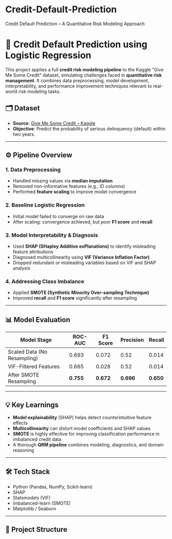 # Credit-Default-Prediction
Credit Default Prediction – A Quantitative Risk Modeling Approach
# 🧠 Credit Default Prediction using Logistic Regression

This project applies a full **credit risk modeling pipeline** to the Kaggle "Give Me Some Credit" dataset, simulating challenges faced in **quantitative risk management**. It combines data preprocessing, model development, interpretability, and performance improvement techniques relevant to real-world risk modeling tasks.

## 🗂️ Dataset
- **Source**: [Give Me Some Credit – Kaggle](https://www.kaggle.com/datasets/c/GiveMeSomeCredit)
- **Objective**: Predict the probability of serious delinquency (default) within two years.

---

## ⚙️ Pipeline Overview

### 1. Data Preprocessing
- Handled missing values via **median imputation**
- Removed non-informative features (e.g., ID columns)
- Performed **feature scaling** to improve model convergence

### 2. Baseline Logistic Regression
- Initial model failed to converge on raw data
- After scaling: convergence achieved, but poor **F1 score** and **recall**

### 3. Model Interpretability & Diagnosis
- Used **SHAP (SHapley Additive exPlanations)** to identify misleading feature attributions
- Diagnosed multicollinearity using **VIF (Variance Inflation Factor)**
- Dropped redundant or misleading variables based on VIF and SHAP analysis

### 4. Addressing Class Imbalance
- Applied **SMOTE (Synthetic Minority Over-sampling Technique)**
- Improved **recall** and **F1 score** significantly after resampling

---

## 📊 Model Evaluation

| Model Stage                    | ROC-AUC | F1 Score | Precision | Recall  |
|-------------------------------|---------|----------|-----------|---------|
| Scaled Data (No Resampling)   | 0.693   | 0.072    | 0.52      | 0.014   |
| VIF-Filtered Features          | 0.665   | 0.028    | 0.52      | 0.014   |
| After SMOTE Resampling         | **0.755** | **0.672**  | **0.696**   | **0.650** |

---

## 💡 Key Learnings

- **Model explainability** (SHAP) helps detect counterintuitive feature effects
- **Multicollinearity** can distort model coefficients and SHAP values
- **SMOTE** is highly effective for improving classification performance in imbalanced credit data
- A thorough **QRM pipeline** combines modeling, diagnostics, and domain reasoning

---

## 🛠️ Tech Stack

- Python (Pandas, NumPy, Scikit-learn)
- SHAP
- Statsmodels (VIF)
- Imbalanced-learn (SMOTE)
- Matplotlib / Seaborn

---

## 📁 Project Structure
